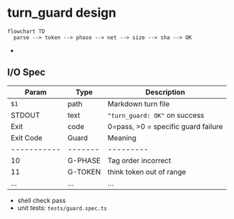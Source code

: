 # turn_guard design

```mermaid
flowchart TD
  parse --> token --> phase --> net --> size --> sha --> OK
```

*

## I/O Spec

| Param | Type | Description |
|-------|------|-------------|
| `$1`  | path | Markdown turn file |
| STDOUT| text | `"turn_guard: OK"` on success |
| Exit  | code | 0=pass, >0 = specific guard failure |
| Exit Code | Guard | Meaning |
|-----------|-------|---------|
| 10 | G-PHASE | Tag order incorrect |
| 11 | G-TOKEN | think token out of range |
| … | … | … |

* shell check pass  
* unit tests: `tests/guard.spec.ts`
